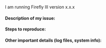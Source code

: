 I am running Firefly III version x.x.x 

#### Description of my issue:

#### Steps to reproduce:

#### Other important details (log files, system info):
